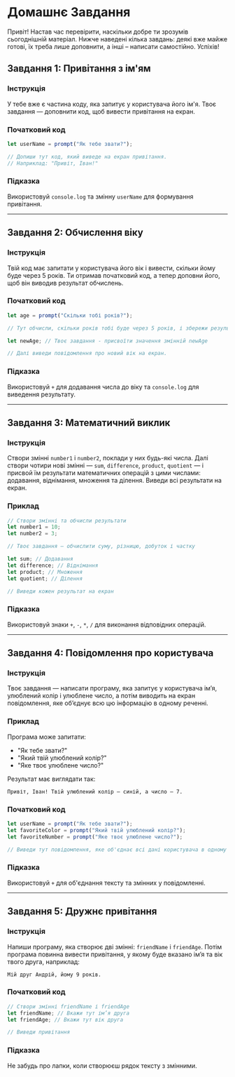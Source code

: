 # Домашнє Завдання

Привіт! Настав час перевірити, наскільки добре ти зрозумів сьогоднішній матеріал. Нижче наведені кілька завдань: деякі вже майже готові, їх треба лише доповнити, а інші – написати самостійно. Успіхів!

## Завдання 1: Привітання з ім'ям

### Інструкція

У тебе вже є частина коду, яка запитує у користувача його ім'я. Твоє завдання — доповнити код, щоб вивести привітання на екран.

### Початковий код

```javascript
let userName = prompt("Як тебе звати?");

// Допиши тут код, який виведе на екран привітання.
// Наприклад: "Привіт, Іван!"
```

### Підказка

Використовуй `console.log` та змінну `userName` для формування привітання.

---

## Завдання 2: Обчислення віку

### Інструкція

Твій код має запитати у користувача його вік і вивести, скільки йому буде через 5 років. Ти отримав початковий код, а тепер доповни його, щоб він виводив результат обчислень.

### Початковий код

```javascript
let age = prompt("Скільки тобі років?");

// Тут обчисли, скільки років тобі буде через 5 років, і збережи результат у змінну newAge.

let newAge; // Твоє завдання - присвоїти значення змінній newAge

// Далі виведи повідомлення про новий вік на екран.
```

### Підказка

Використовуй `+` для додавання числа до віку та `console.log` для виведення результату.

---

## Завдання 3: Математичний виклик

### Інструкція

Створи змінні `number1` і `number2`, поклади у них будь-які числа. Далі створи чотири нові змінні — `sum`, `difference`, `product`, `quotient` — і присвой їм результати математичних операцій з цими числами: додавання, віднімання, множення та ділення. Виведи всі результати на екран.

### Приклад

```javascript
// Створи змінні та обчисли результати
let number1 = 10;
let number2 = 3;

// Твоє завдання — обчислити суму, різницю, добуток і частку

let sum; // Додавання
let difference; // Віднімання
let product; // Множення
let quotient; // Ділення

// Виведи кожен результат на екран
```

### Підказка

Використовуй знаки `+`, `-`, `*`, `/` для виконання відповідних операцій.

---

## Завдання 4: Повідомлення про користувача

### Інструкція

Твоє завдання — написати програму, яка запитує у користувача ім’я, улюблений колір і улюблене число, а потім виводить на екран повідомлення, яке об’єднує всю цю інформацію в одному реченні.

### Приклад

Програма може запитати:

- "Як тебе звати?"
- "Який твій улюблений колір?"
- "Яке твоє улюблене число?"

Результат має виглядати так:

```
Привіт, Іван! Твій улюблений колір — синій, а число — 7.
```

### Початковий код

```javascript
let userName = prompt("Як тебе звати?");
let favoriteColor = prompt("Який твій улюблений колір?");
let favoriteNumber = prompt("Яке твоє улюблене число?");

// Виведи тут повідомлення, яке об'єднає всі дані користувача в одному реченні.
```

### Підказка

Використовуй `+` для об'єднання тексту та змінних у повідомленні.

---

## Завдання 5: Дружнє привітання

### Інструкція

Напиши програму, яка створює дві змінні: `friendName` і `friendAge`. Потім програма повинна вивести привітання, у якому буде вказано ім’я та вік твого друга, наприклад:

```
Мій друг Андрій, йому 9 років.
```

### Початковий код

```javascript
// Створи змінні friendName і friendAge
let friendName; // Вкажи тут ім’я друга
let friendAge; // Вкажи тут вік друга

// Виведи привітання
```

### Підказка

Не забудь про лапки, коли створюєш рядок тексту з змінними.

